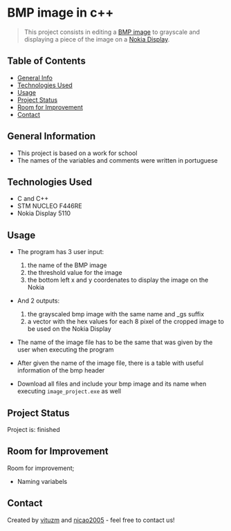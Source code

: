 # BMP image in c++
> This project consists in editing a [BMP image](https://en.wikipedia.org/wiki/BMP_file_format) to grayscale and displaying a piece of the image on a [Nokia Display](https://www.sparkfun.com/datasheets/LCD/Monochrome/Nokia5110.pdf).

## Table of Contents
* [General Info](#general-information)
* [Technologies Used](#technologies-used)
* [Usage](#usage)
* [Project Status](#project-status)
* [Room for Improvement](#room-for-improvement)
* [Contact](#contact)
<!-- [Acknowledgements](#acknowledgements) -->


## General Information
- This project is based on a work for school
- The names of the variables and comments were written in portuguese

## Technologies Used
- C and C++
- STM NUCLEO F446RE
- Nokia Display 5110

## Usage
- The program has 3 user input:
  1. the name of the BMP image
  2. the threshold value for the image
  3. the bottom left x and y coordenates to display the image on the Nokia
     
- And 2 outputs:
  1. the grayscaled bmp image with the same name and _gs suffix 
  2. a vector with the hex values for each 8 pixel of the cropped image to be used on the Nokia Display
     
- The name of the image file has to be the same that was given by the user when executing the program
- After given the name of the image file, there is a table with useful information of the bmp header
  
- Download all files and include your bmp image and its name when executing `image_project.exe` as well

## Project Status
Project is: finished

## Room for Improvement 

Room for improvement;
- Naming variabels

<!--  
## Acknowledgements
- This project was an ideia of 
- This project was based on [this tutorial](https://www.example.com).
- Many thanks to...
-->

## Contact
Created by [vituzm](https://github.com/vituzm) and [nicao2005](https://github.com/nicao2005) - feel free to contact us!

<!--  -->
<!-- ## License -->
<!-- This project is open source and available under the [... License](). -->

<!-- You don't have to include all sections - just the one's relevant to your project -->
